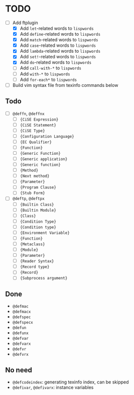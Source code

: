 # TODO

- [ ] Add ftplugin
    - [x] Add `let`-related words to `lispwords`
    - [x] Add `define`-related words to `lispwords`
    - [x] Add `match`-related words to `lispwords`
    - [x] Add `case`-related words to `lispwords`
    - [x] Add `lambda`-related words to `lispwords`
    - [x] Add `set!`-related words to `lispwords`
    - [x] Add `do`-related words to `lispwords`
    - [ ] Add `call-with-*` to `lispwords`
    - [ ] Add `with-*` to `lispwords`
    - [ ] Add `for-each*` to `lispwords`
- [ ] Build vim syntax file from texinfo commands below

## Todo

- [ ] `@deffn`, `@deffnx`
    - [ ] `{CiSE Expression}`
    - [ ] `{CiSE Statement}`
    - [ ] `{CiSE Type}`
    - [ ] `{Configuration Language}`
    - [ ] `{EC Qualifier}`
    - [ ] `{Function}`
    - [ ] `{Generic Function}`
    - [ ] `{Generic application}`
    - [ ] `{Generic function}`
    - [ ] `{Method}`
    - [ ] `{Next method}`
    - [ ] `{Parameter}`
    - [ ] `{Program Clause}`
    - [ ] `{Stub Form}`
- [ ] `@deftp`, `@deftpx`
    - [ ] `{Builtin Class}`
    - [ ] `{Builtin Module}`
    - [ ] `{Class}`
    - [ ] `{Condition Type}`
    - [ ] `{Condition type}`
    - [ ] `{Environment Variable}`
    - [ ] `{Function}`
    - [ ] `{Metaclass}`
    - [ ] `{Module}`
    - [ ] `{Parameter}`
    - [ ] `{Reader Syntax}`
    - [ ] `{Record type}`
    - [ ] `{Record}`
    - [ ] `{Subprocess argument}`

## Done

- `@defmac`
- `@defmacx`
- `@defspec`
- `@defspecx`
- `@defun`
- `@defunx`
- `@defvar`
- `@defvarx`
- `@defvr`
- `@defvrx`

## No need

- `@defcodeindex`: generating texinfo index, can be skipped
- `@defivar`, `@defivarx`: instance variables
